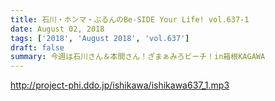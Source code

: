 ```yaml
---
title: 石川・ホンマ・ぶるんのBe-SIDE Your Life! vol.637-1
date: August 02, 2018
tags: ['2018', 'August 2018', 'vol.637']
draft: false
summary: 今週は石川さん＆本間さん！ざまぁみろビーチ！in箱根KAGAWA
---
```


http://project-phi.ddo.jp/ishikawa/ishikawa637_1.mp3
